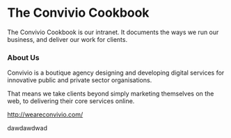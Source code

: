 # The Convivio Cookbook

The Convivio Cookbook is our intranet. It documents the ways we run our business, and deliver our work for clients.

### About Us
Convivio is a boutique agency designing and developing digital services for innovative public and private sector organisations.

That means we take clients beyond simply marketing themselves on the web, to delivering their core services online.

http://weareconvivio.com/

dawdawdwad
